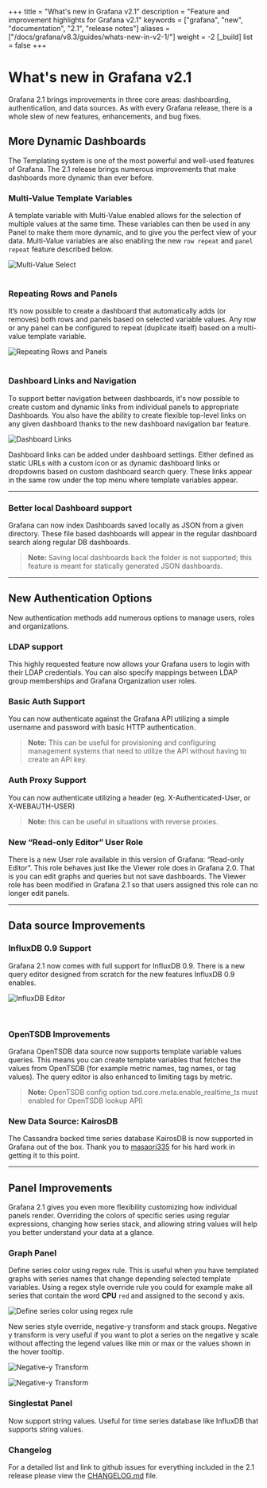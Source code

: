 +++
title = "What's new in Grafana v2.1"
description = "Feature and improvement highlights for Grafana v2.1"
keywords = ["grafana", "new", "documentation", "2.1", "release notes"]
aliases = ["/docs/grafana/v8.3/guides/whats-new-in-v2-1/"]
weight = -2
[_build]
list = false
+++

# What's new in Grafana v2.1

Grafana 2.1 brings improvements in three core areas: dashboarding, authentication, and data sources.
As with every Grafana release, there is a whole slew of new features, enhancements, and bug fixes.

## More Dynamic Dashboards

The Templating system is one of the most powerful and well-used features of Grafana.
The 2.1 release brings numerous improvements that make dashboards more dynamic than ever before.

### Multi-Value Template Variables

A template variable with Multi-Value enabled allows for the selection of multiple values at the same time.
These variables can then be used in any Panel to make them more dynamic, and to give you the perfect view of your data.
Multi-Value variables are also enabling the new `row repeat` and `panel repeat` feature described below.

![Multi-Value Select](/static/img/docs/v2/multi-select.gif 'Multi-Value Select')
<br/><br/>

### Repeating Rows and Panels

It’s now possible to create a dashboard that automatically adds (or removes) both rows and panels based
on selected variable values. Any row or any panel can be configured to repeat (duplicate itself) based
on a multi-value template variable.</p>

![Repeating Rows and Panels](/static/img/docs/v2/panel-row-repeat.gif 'Repeating Rows and Panels')
<br/><br/>

### Dashboard Links and Navigation

To support better navigation between dashboards, it's now possible to create custom and dynamic links from individual
panels to appropriate Dashboards. You also have the ability to create flexible top-level links on any
given dashboard thanks to the new dashboard navigation bar feature.

![Dashboard Links](/static/img/docs/v2/dash_links.png 'Dashboard Links')

Dashboard links can be added under dashboard settings. Either defined as static URLs with a custom icon or as dynamic
dashboard links or dropdowns based on custom dashboard search query. These links appear in the same
row under the top menu where template variables appear.

---

### Better local Dashboard support

Grafana can now index Dashboards saved locally as JSON from a given directory. These file based dashboards
will appear in the regular dashboard search along regular DB dashboards.

> **Note:** Saving local dashboards back the folder is not supported; this feature is meant for statically generated JSON dashboards.

---

## New Authentication Options

New authentication methods add numerous options to manage users, roles and organizations.

### LDAP support

This highly requested feature now allows your Grafana users to login with their LDAP credentials.
You can also specify mappings between LDAP group memberships and Grafana Organization user roles.

### Basic Auth Support

You can now authenticate against the Grafana API utilizing a simple username and password with basic HTTP authentication.

> **Note:** This can be useful for provisioning and configuring management systems that need
> to utilize the API without having to create an API key.

### Auth Proxy Support

You can now authenticate utilizing a header (eg. X-Authenticated-User, or X-WEBAUTH-USER)

> **Note:** this can be useful in situations with reverse proxies.

### New “Read-only Editor” User Role

There is a new User role available in this version of Grafana: “Read-only Editor”. This role behaves just
like the Viewer role does in Grafana 2.0. That is you can edit graphs and queries but not save dashboards.
The Viewer role has been modified in Grafana 2.1 so that users assigned this role can no longer edit panels.

---

## Data source Improvements

### InfluxDB 0.9 Support

Grafana 2.1 now comes with full support for InfluxDB 0.9. There is a new query editor designed from scratch
for the new features InfluxDB 0.9 enables.

![InfluxDB Editor](/static/img/docs/v2/influx_09_editor_anim.gif 'InfluxDB Editor')

<br/>

### OpenTSDB Improvements

Grafana OpenTSDB data source now supports template variable values queries. This means you can create
template variables that fetches the values from OpenTSDB (for example metric names, tag names, or tag values).
The query editor is also enhanced to limiting tags by metric.

> **Note:** OpenTSDB config option tsd.core.meta.enable_realtime_ts must enabled for OpenTSDB lookup API)

### New Data Source: KairosDB

The Cassandra backed time series database KairosDB is now supported in Grafana out of the box. Thank you to
<a href="https://github.com/masaori335" target="_blank">masaori335</a> for his hard work in getting it to this point.

---

## Panel Improvements

Grafana 2.1 gives you even more flexibility customizing how individual panels render.
Overriding the colors of specific series using regular expressions, changing how series stack,
and allowing string values will help you better understand your data at a glance.

### Graph Panel

Define series color using regex rule. This is useful when you have templated graphs with series names
that change depending selected template variables. Using a regex style override rule you could
for example make all series that contain the word **CPU** `red` and assigned to the second y axis.

![Define series color using regex rule](/static/img/docs/v2/regex_color_override.png 'Define series color using regex rule')

New series style override, negative-y transform and stack groups. Negative y transform is
very useful if you want to plot a series on the negative y scale without affecting the legend values like min or max or
the values shown in the hover tooltip.

![Negative-y Transform](/static/img/docs/v2/negative-y.png 'Negative-y Transform')

![Negative-y Transform](/static/img/docs/v2/negative-y-form.png 'Negative-y Transform')

### Singlestat Panel

Now support string values. Useful for time series database like InfluxDB that supports
string values.

### Changelog

For a detailed list and link to github issues for everything included in the 2.1 release please
view the [CHANGELOG.md](https://github.com/grafana/grafana/blob/master/CHANGELOG.md) file.

